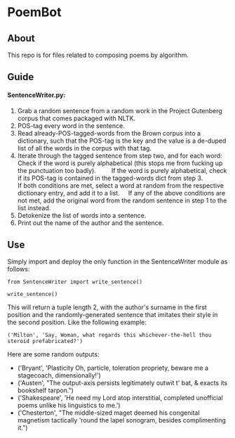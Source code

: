 # PoemBot

## About
This repo is for files related to composing poems by algorithm.

## Guide
#### SentenceWriter.py:
1) Grab a random sentence from a random work in the Project Gutenberg corpus that comes packaged with NLTK. 
2) POS-tag every word in the sentence.
3) Read already-POS-tagged-words from the Brown corpus into a dictionary, such that the POS-tag is the key and the value is a de-duped list of all the words in the corpus with that tag.
4) Iterate through the tagged sentence from step two, and for each word:    Check if the word is purely alphabetical (this stops me from fucking up the punctuation too badly).         If the word is purely alphabetical, check if its POS-tag is contained in the tagged-words dict from step 3.             If both conditions are met, select a word at random from the respective dictionary entry, and add it to a list.     If any of the above conditions are not met, add the original word from the random sentence in step 1 to the list instead.
5) Detokenize the list of words into a sentence. 
6) Print out the name of the author and the sentence.

## Use
Simply import and deploy the only function in the SentenceWriter module as follows:

    from SentenceWriter import write_sentence()

    write_sentence()
This will return a tuple length 2, with the author's surname in the first position and the randomly-generated sentence that imitates their style in the second position. Like the following example:

`('Milton', 'Say, Woman, what regards this whichever-the-hell thou steroid prefabricated?')`



Here are some random outputs:

- ('Bryant', 'Plasticity Oh, particle, toleration propriety, beware me a stagecoach, dimensionally!')
- ('Austen', "The output-axis persists legitimately outwit t' bat, & exacts its bookshelf tarpon.")
- ('Shakespeare', 'He need my Lord atop interstitial, completed unofficial poems unlike his linguistics to me.')
- ('Chesterton', "The middle-sized maget deemed his congenital magnetism tactically 'round the lapel sonogram, besides complimenting it.")


